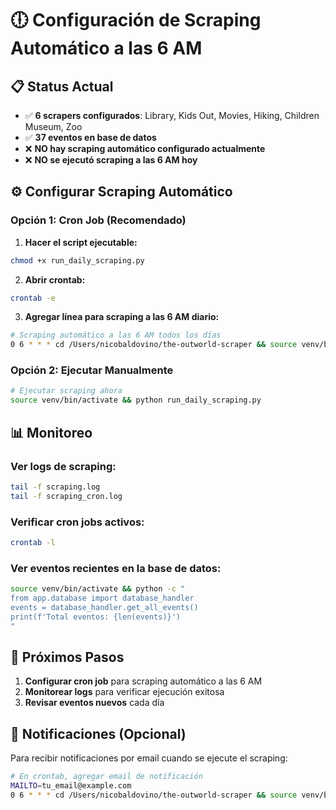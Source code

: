 # 🕕 Configuración de Scraping Automático a las 6 AM

## 📋 Status Actual
- ✅ **6 scrapers configurados**: Library, Kids Out, Movies, Hiking, Children Museum, Zoo
- ✅ **37 eventos en base de datos**
- ❌ **NO hay scraping automático configurado actualmente**
- ❌ **NO se ejecutó scraping a las 6 AM hoy**

## ⚙️ Configurar Scraping Automático

### Opción 1: Cron Job (Recomendado)

1. **Hacer el script ejecutable:**
```bash
chmod +x run_daily_scraping.py
```

2. **Abrir crontab:**
```bash
crontab -e
```

3. **Agregar línea para scraping a las 6 AM diario:**
```bash
# Scraping automático a las 6 AM todos los días
0 6 * * * cd /Users/nicobaldovino/the-outworld-scraper && source venv/bin/activate && python run_daily_scraping.py >> scraping_cron.log 2>&1
```

### Opción 2: Ejecutar Manualmente

```bash
# Ejecutar scraping ahora
source venv/bin/activate && python run_daily_scraping.py
```

## 📊 Monitoreo

### Ver logs de scraping:
```bash
tail -f scraping.log
tail -f scraping_cron.log
```

### Verificar cron jobs activos:
```bash
crontab -l
```

### Ver eventos recientes en la base de datos:
```bash
source venv/bin/activate && python -c "
from app.database import database_handler
events = database_handler.get_all_events()
print(f'Total eventos: {len(events)}')
"
```

## 🎯 Próximos Pasos

1. **Configurar cron job** para scraping automático a las 6 AM
2. **Monitorear logs** para verificar ejecución exitosa
3. **Revisar eventos nuevos** cada día

## 📧 Notificaciones (Opcional)

Para recibir notificaciones por email cuando se ejecute el scraping:

```bash
# En crontab, agregar email de notificación
MAILTO=tu_email@example.com
0 6 * * * cd /Users/nicobaldovino/the-outworld-scraper && source venv/bin/activate && python run_daily_scraping.py
``` 